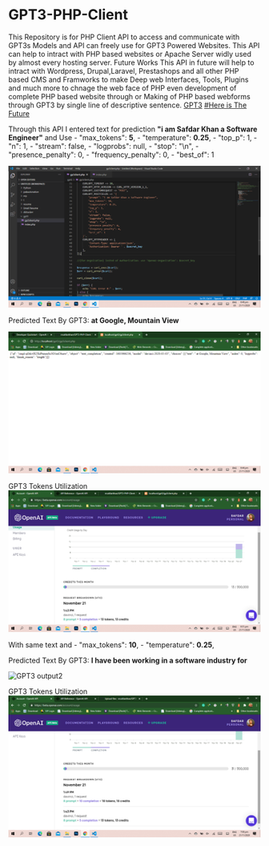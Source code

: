 # GPT3-PHP-Client
This Repository is for PHP Client API to access and communicate with GPT3s Models and API can freely use for GPT3 Powered Websites. This API can help to intract with PHP based websites or Apache Server widly used by almost every hosting server. 
Future Works
This API in future will help to intract with Wordpress, Drupal,Laravel, Prestashops and all other PHP based CMS and Framworks to make Deep web Interfaces, Tools, Plugins and much more to chnage the web face of PHP even development of complete PHP based website through or Making of PHP based webforms through GPT3 by single line of descriptive sentence. [GPT3](https://twitter.com/theSafdarKhan) [#Here is The Future](https://twitter.com/theSafdarKhan)

Through this API I entered text for prediction **"i am Safdar Khan a Software Engineer"** and Use
       - "max_tokens": **5**,
       - "temperature": **0.25**,
       - "top_p": 1,
       - "n": 1,
       - "stream": false,
       - "logprobs": null,
       - "stop": "\n",
       - "presence_penalty": 0,
       - "frequency_penalty": 0,
       - "best_of": 1

![API Backend](https://github.com/msafdarkhan/GPT3-PHP-Client/raw/main/Screenshots/Code.png "My Input Code to this API")

Predicted Text By GPT3: **at Google, Mountain View**

![GPT3 output1](https://github.com/msafdarkhan/GPT3-PHP-Client/raw/main/Screenshots/Max%20Token%205%20Output%201.png "GPT3 output1")

GPT3 Tokens Utilization  
![Token Used 1](https://github.com/msafdarkhan/GPT3-PHP-Client/raw/main/Screenshots/How%20Many%20Tokens%20Utilized%201.png "Tokens Used By This Prediction")

With same text and 
       - "max_tokens": **10**,
       - "temperature": **0.25**,

Predicted Text By GPT3: **I have been working in a software industry for**

![GPT3 output2](https://github.com/msafdarkhan/GPT3-PHP-Client/raw/main/Screenshots/Max%20Token%2010%20Output%202.pn "GPT3 output2")

GPT3 Tokens Utilization 
![Token Used 2](https://github.com/msafdarkhan/GPT3-PHP-Client/raw/main/Screenshots/How%20Many%20Tokens%20Utilized%202.png "Tokens Used By This Prediction")
